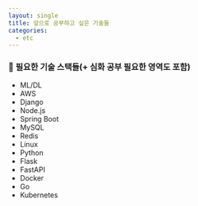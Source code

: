 ```yaml
---
layout: single
title: 앞으로 공부하고 싶은 기술들
categories:
  - etc
---
```

### 📜 필요한 기술 스택들(+ 심화 공부 필요한 영역도 포함)
* ML/DL
* AWS
* Django
* Node.js
* Spring Boot
* MySQL
* Redis
* Linux
* Python
* Flask
* FastAPI
* Docker
* Go
* Kubernetes
